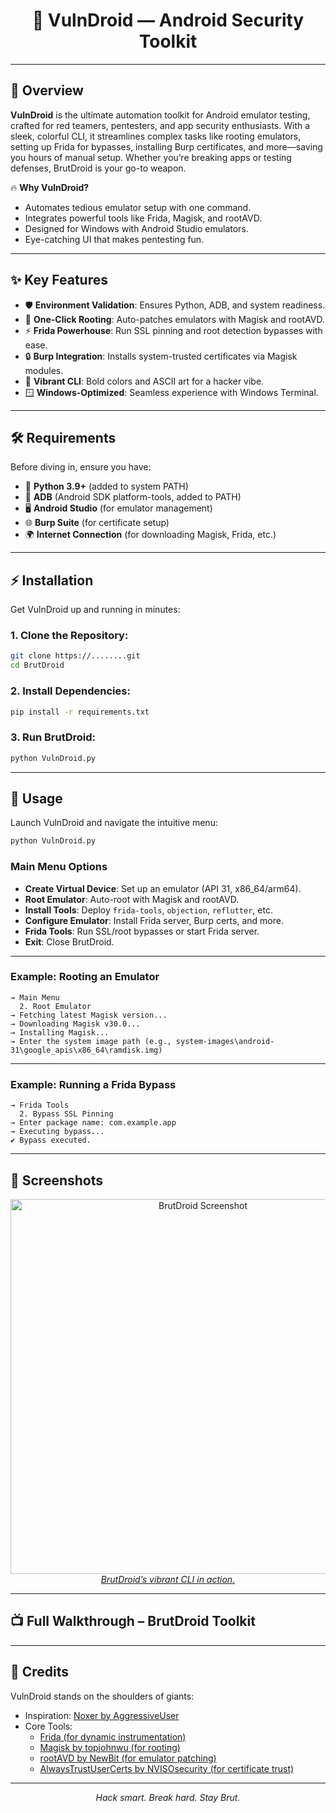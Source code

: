 <h1 align="center">
  🧨 VulnDroid — Android Security Toolkit
</h1>


---

## 🚀 Overview

**VulnDroid** is the ultimate automation toolkit for Android emulator testing, crafted for red teamers, pentesters, and app security enthusiasts. With a sleek, colorful CLI, it streamlines complex tasks like rooting emulators, setting up Frida for bypasses, installing Burp certificates, and more—saving you hours of manual setup. Whether you’re breaking apps or testing defenses, BrutDroid is your go-to weapon.

🔥 **Why VulnDroid?**  
- Automates tedious emulator setup with one command.  
- Integrates powerful tools like Frida, Magisk, and rootAVD.  
- Designed for Windows with Android Studio emulators.  
- Eye-catching UI that makes pentesting fun.

---

## ✨ Key Features

- 🛡️ **Environment Validation**: Ensures Python, ADB, and system readiness.  
- 🌱 **One-Click Rooting**: Auto-patches emulators with Magisk and rootAVD.  
- ⚡ **Frida Powerhouse**: Run SSL pinning and root detection bypasses with ease.  
- 🔒 **Burp Integration**: Installs system-trusted certificates via Magisk modules.  
- 🎨 **Vibrant CLI**: Bold colors and ASCII art for a hacker vibe.  
- 🪟 **Windows-Optimized**: Seamless experience with Windows Terminal.  

---

## 🛠️ Requirements

Before diving in, ensure you have:

- 🐍 **Python 3.9+** (added to system PATH)  
- 📱 **ADB** (Android SDK platform-tools, added to PATH)  
- 🖥️ **Android Studio** (for emulator management)  
- 🌐 **Burp Suite** (for certificate setup)  
- 🌍 **Internet Connection** (for downloading Magisk, Frida, etc.)  

---

## ⚡ Installation

Get VulnDroid up and running in minutes:

### 1. Clone the Repository:
```bash
git clone https://........git
cd BrutDroid
```

### 2. Install Dependencies:
```bash
pip install -r requirements.txt
```

### 3. Run BrutDroid:
```bash
python VulnDroid.py
```

---

## 🧭 Usage

Launch VulnDroid and navigate the intuitive menu:
```bash
python VulnDroid.py
```

### Main Menu Options
- **Create Virtual Device**: Set up an emulator (API 31, x86_64/arm64).  
- **Root Emulator**: Auto-root with Magisk and rootAVD.  
- **Install Tools**: Deploy `frida-tools`, `objection`, `reflutter`, etc.  
- **Configure Emulator**: Install Frida server, Burp certs, and more.  
- **Frida Tools**: Run SSL/root bypasses or start Frida server.  
- **Exit**: Close BrutDroid.

---

### Example: Rooting an Emulator
```
→ Main Menu
  2. Root Emulator
→ Fetching latest Magisk version...
→ Downloading Magisk v30.0...
→ Installing Magisk...
→ Enter the system image path (e.g., system-images\android-31\google_apis\x86_64\ramdisk.img)
```

---

### Example: Running a Frida Bypass
```
→ Frida Tools
  2. Bypass SSL Pinning
→ Enter package name: com.example.app
→ Executing bypass...
✔ Bypass executed.
```

---

## 📸 Screenshots

<p align="center">
  <img src="Screenshots/1.png" alt="BrutDroid Screenshot" width="600"/>
  <br>
  <u><em>BrutDroid’s vibrant CLI in action.</em></u>
</p>

---

## 📺 Full Walkthrough – BrutDroid Toolkit


---

## 🙏 Credits

VulnDroid stands on the shoulders of giants:

- Inspiration: [Noxer by AggressiveUser](https://github.com/AggressiveUser/noxer/)  
- Core Tools:  
  - [Frida (for dynamic instrumentation)](https://github.com/frida/frida)  
  - [Magisk by topjohnwu (for rooting)](https://github.com/topjohnwu/Magisk)  
  - [rootAVD by NewBit (for emulator patching)](https://gitlab.com/newbit/rootAVD)  
  - [AlwaysTrustUserCerts by NVISOsecurity (for certificate trust)](https://github.com/NVISOsecurity/AlwaysTrustUserCerts)


---

<p align="center">
  <em>Hack smart. Break hard. Stay Brut.</em>
</p>

